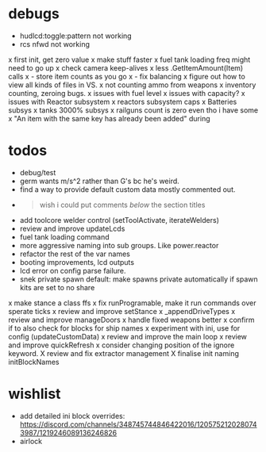 # debugs

- hudlcd:toggle:pattern not working
- rcs nfwd not working

x first init, get zero value
x make stuff faster
x fuel tank loading freq might need to go up
x check camera keep-alives
x less .GetItemAmount(Item) calls
x - store item counts as you go
x - fix balancing
x figure out how to view all kinds of files in VS.
x not counting ammo from weapons
x inventory counting, zeroing bugs.
x issues with fuel level
x issues with capacity?
x issues with Reactor subsystem
x reactors subsystem caps
x Batteries subsys
x tanks 3000% subsys
x railguns count is zero even tho i have some
x "An item with the same key has already been added" during 
 
# todos

- debug/test
- germ wants m/s^2 rather than G's bc he's weird.
- find a way to provide default custom data mostly commented out.
- > wish i could put comments *below* the section titles
- add toolcore welder control (setToolActivate, iterateWelders)
- review and improve updateLcds 
- fuel tank loading command
- more aggressive naming into sub groups.  Like power.reactor
- refactor the rest of the var names
- booting improvements, lcd outputs
- lcd error on config parse failure.
- snek private spawn default: make spawns private automatically if spawn kits are set to no share

x make stance a class ffs
x fix runProgramable, make it run commands over sperate ticks
x review and improve setStance
x _appendDriveTypes
x review and improve manageDoors
x handle fixed weapons better
x confirm if to also check for blocks for ship names
x experiment with ini, use for config (updateCustomData)
x review and improve the main loop
x review and improve quickRefresh
x consider changing position of the ignore keyword.
X review and fix extractor management
X finalise init naming initBlockNames

# wishlist

- add detailed ini block overrides: https://discord.com/channels/348745744846422016/1205752120280743987/1219246089136246826
- airlock 